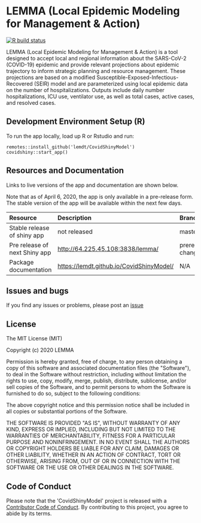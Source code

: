 # LEMMA (Local Epidemic Modeling for Management & Action) 

<!-- badges: start -->
[![R build status](https://github.com/lemdt/CovidShinyModel/workflows/R-CMD-check/badge.svg)](https://github.com/lemdt/CovidShinyModel/actions)
<!-- badges: end -->

LEMMA (Local Epidemic Modeling for Management & Action) is a tool designed to accept local and regional information about the SARS-CoV-2 (COVID-19) epidemic and provide relevant projections about epidemic trajectory to inform strategic planning and resource management. These projections are based on a modified Susceptible-Exposed-Infectious-Recovered (SEIR) model and are parameterized using local epidemic data on the number of hospitalizations. Outputs include daily number  hospitalizations, ICU use, ventilator use, as well as total cases, active cases, and resolved cases. 

## Development Environment Setup (R)

To run the app locally, load up R or Rstudio and run:

```
remotes::install_github('lemdt/CovidShinyModel')
covidshiny::start_app()
```

## Resources and Documentation

Links to live versions of the app and documentation are shown below. 

Note that as of April 6, 2020, the app is only available in a pre-release form. The stable version of the app will be available within the next few days. 

| Resource | Description | Branch |
|:--|:--|:--|
| Stable release of shiny app | not released  | master | 
| Pre release of next Shiny app | http://64.225.45.108:3838/lemma/ | prerelease-changes |
| Package documentation | https://lemdt.github.io/CovidShinyModel/ | N/A |


## Issues and bugs

If you find any issues or problems, please post an [issue](https://github.com/lemdt/CovidShinyModel/issues)


## License
 
The MIT License (MIT)

Copyright (c) 2020 LEMMA

Permission is hereby granted, free of charge, to any person obtaining a copy of this software and associated documentation files (the "Software"), to deal in the Software without restriction, including without limitation the rights to use, copy, modify, merge, publish, distribute, sublicense, and/or sell copies of the Software, and to permit persons to whom the Software is furnished to do so, subject to the following conditions:

The above copyright notice and this permission notice shall be included in all copies or substantial portions of the Software.

THE SOFTWARE IS PROVIDED "AS IS", WITHOUT WARRANTY OF ANY KIND, EXPRESS OR IMPLIED, INCLUDING BUT NOT LIMITED TO THE WARRANTIES OF MERCHANTABILITY, FITNESS FOR A PARTICULAR PURPOSE AND NONINFRINGEMENT. IN NO EVENT SHALL THE AUTHORS OR COPYRIGHT HOLDERS BE LIABLE FOR ANY CLAIM, DAMAGES OR OTHER LIABILITY, WHETHER IN AN ACTION OF CONTRACT, TORT OR OTHERWISE, ARISING FROM, OUT OF OR IN CONNECTION WITH THE SOFTWARE OR THE USE OR OTHER DEALINGS IN THE SOFTWARE.


## Code of Conduct

Please note that the 'CovidShinyModel' project is released with a
[Contributor Code of Conduct](.github/CODE_OF_CONDUCT.md).
By contributing to this project, you agree to abide by its terms.
